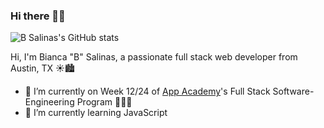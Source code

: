 ### Hi there 👋🏽

<!--
**B-Salinas/B-Salinas** is a ✨ _special_ ✨ repository because its `README.md` (this file) appears on your GitHub profile.
-->

![B Salinas's GitHub stats](https://github-readme-stats.vercel.app/api?username=B-Salinas&show_icons=true&theme=onedark)

Hi, I'm Bianca "B" Salinas, a passionate full stack web developer from Austin, TX ☀️🏙

- 🔭 I’m currently on Week 12/24 of [App Academy](https://www.appacademy.io/)'s Full Stack Software-Engineering Program 🧑🏽‍🎓
- 🌱 I’m currently learning JavaScript

